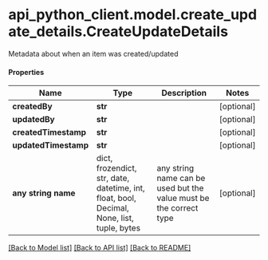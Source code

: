# api_python_client.model.create_update_details.CreateUpdateDetails

Metadata about when an item was created/updated

#### Properties
Name | Type | Description | Notes
------------ | ------------- | ------------- | -------------
**createdBy** | **str** |  | [optional] 
**updatedBy** | **str** |  | [optional] 
**createdTimestamp** | **str** |  | [optional] 
**updatedTimestamp** | **str** |  | [optional] 
**any string name** | dict, frozendict, str, date, datetime, int, float, bool, Decimal, None, list, tuple, bytes | any string name can be used but the value must be the correct type | [optional]

[[Back to Model list]](../../README.md#documentation-for-models) [[Back to API list]](../../README.md#documentation-for-api-endpoints) [[Back to README]](../../README.md)

